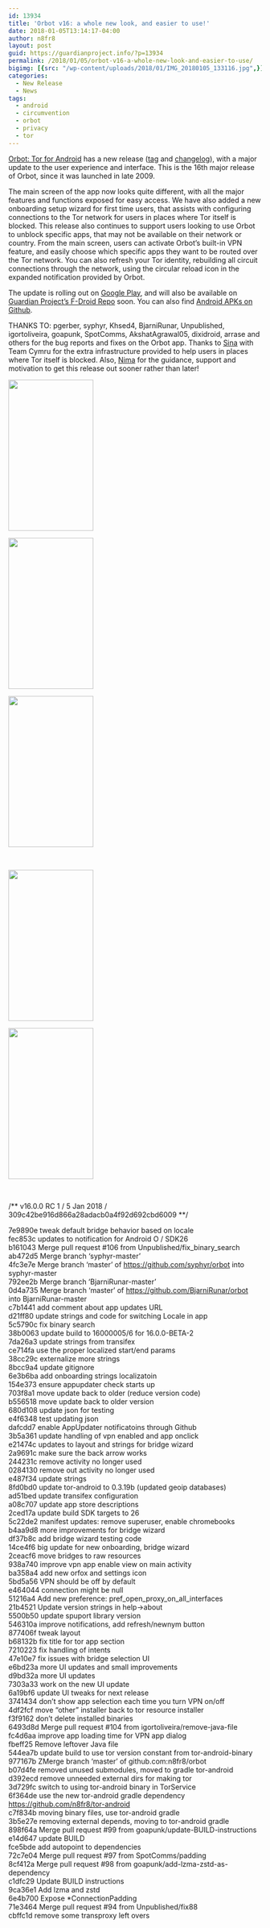 ```yaml
---
id: 13934
title: 'Orbot v16: a whole new look, and easier to use!'
date: 2018-01-05T13:14:17-04:00
author: n8fr8
layout: post
guid: https://guardianproject.info/?p=13934
permalink: /2018/01/05/orbot-v16-a-whole-new-look-and-easier-to-use/
bigimg: [{src: "/wp-content/uploads/2018/01/IMG_20180105_133116.jpg",}]
categories:
  - New Release
  - News
tags:
  - android
  - circumvention
  - orbot
  - privacy
  - tor
---
```

[Orbot: Tor for Android](https://guardianproject.info/apps/orbot/) has a new release ([tag](https://gitweb.torproject.org/orbot.git/tag/?h=16.0.0-RC-2) and [changelog](https://gitweb.torproject.org/orbot.git/diff/CHANGELOG?h=16.0.0-RC-1-CHANGELOG&id=5542e8e192fcff24284179e7fdb31cf877f79efd)), with a major update to the user experience and interface. This is the 16th major release of Orbot, since it was launched in late 2009.

The main screen of the app now looks quite different, with all the major features and functions exposed for easy access. We have also added a new onboarding setup wizard for first time users, that assists with configuring connections to the Tor network for users in places where Tor itself is blocked. This release also continues to support users looking to use Orbot to unblock specific apps, that may not be available on their network or country. From the main screen, users can activate Orbot’s built-in VPN feature, and easily choose which specific apps they want to be routed over the Tor network. You can also refresh your Tor identity, rebuilding all circuit connections through the network, using the circular reload icon in the expanded notification provided by Orbot.

The update is rolling out on [Google Play](https://play.google.com/store/apps/details?id=org.torproject.android), and will also be available on [Guardian Project’s F-Droid Repo](https://guardianproject.info/fdroid/) soon. You can also find [Android APKs on Github](https://github.com/n8fr8/orbot/releases).

THANKS TO: pgerber, syphyr, Khsed4, BjarniRunar, Unpublished, igortoliveira, goapunk, SpotComms, AkshatAgrawal05, dixidroid, arrase and others for the bug reports and fixes on the Orbot app. Thanks to [Sina](https://twitter.com/wwwiretap) with Team Cymru for the extra infrastructure provided to help users in places where Tor itself is blocked. Also, [Nima](https://twitter.com/mrphs) for the guidance, support and motivation to get this release out sooner rather than later!

<div id='gallery-13' class='gallery galleryid-13934 gallery-columns-3 gallery-size-medium'>
  <dl class='gallery-item'>
    <dt class='gallery-icon portrait'>
      <a href='https://guardianproject.info/wp-content/uploads/2018/01/device-2018-01-05-122015.png'><img width="169" height="300" src="https://guardianproject.info/wp-content/uploads/2018/01/device-2018-01-05-122015-169x300.png" class="attachment-medium size-medium" alt="" srcset="https://guardianproject.info/wp-content/uploads/2018/01/device-2018-01-05-122015-169x300.png 169w, https://guardianproject.info/wp-content/uploads/2018/01/device-2018-01-05-122015-768x1365.png 768w, https://guardianproject.info/wp-content/uploads/2018/01/device-2018-01-05-122015-576x1024.png 576w, https://guardianproject.info/wp-content/uploads/2018/01/device-2018-01-05-122015.png 1440w" sizes="(max-width: 169px) 100vw, 169px" /></a>
    </dt>
  </dl>
  
  <dl class='gallery-item'>
    <dt class='gallery-icon portrait'>
      <a href='https://guardianproject.info/wp-content/uploads/2018/01/device-2018-01-05-122035.png'><img width="169" height="300" src="https://guardianproject.info/wp-content/uploads/2018/01/device-2018-01-05-122035-169x300.png" class="attachment-medium size-medium" alt="" srcset="https://guardianproject.info/wp-content/uploads/2018/01/device-2018-01-05-122035-169x300.png 169w, https://guardianproject.info/wp-content/uploads/2018/01/device-2018-01-05-122035-768x1365.png 768w, https://guardianproject.info/wp-content/uploads/2018/01/device-2018-01-05-122035-576x1024.png 576w, https://guardianproject.info/wp-content/uploads/2018/01/device-2018-01-05-122035.png 1440w" sizes="(max-width: 169px) 100vw, 169px" /></a>
    </dt>
  </dl>
  
  <dl class='gallery-item'>
    <dt class='gallery-icon portrait'>
      <a href='https://guardianproject.info/wp-content/uploads/2018/01/device-2018-01-05-122111.png'><img width="169" height="300" src="https://guardianproject.info/wp-content/uploads/2018/01/device-2018-01-05-122111-169x300.png" class="attachment-medium size-medium" alt="" srcset="https://guardianproject.info/wp-content/uploads/2018/01/device-2018-01-05-122111-169x300.png 169w, https://guardianproject.info/wp-content/uploads/2018/01/device-2018-01-05-122111-768x1365.png 768w, https://guardianproject.info/wp-content/uploads/2018/01/device-2018-01-05-122111-576x1024.png 576w, https://guardianproject.info/wp-content/uploads/2018/01/device-2018-01-05-122111.png 1440w" sizes="(max-width: 169px) 100vw, 169px" /></a>
    </dt>
  </dl>
  
  <br style="clear: both" />
  
  <dl class='gallery-item'>
    <dt class='gallery-icon portrait'>
      <a href='https://guardianproject.info/wp-content/uploads/2018/01/device-2018-01-05-122301.png'><img width="169" height="300" src="https://guardianproject.info/wp-content/uploads/2018/01/device-2018-01-05-122301-169x300.png" class="attachment-medium size-medium" alt="" srcset="https://guardianproject.info/wp-content/uploads/2018/01/device-2018-01-05-122301-169x300.png 169w, https://guardianproject.info/wp-content/uploads/2018/01/device-2018-01-05-122301-768x1365.png 768w, https://guardianproject.info/wp-content/uploads/2018/01/device-2018-01-05-122301-576x1024.png 576w, https://guardianproject.info/wp-content/uploads/2018/01/device-2018-01-05-122301.png 1440w" sizes="(max-width: 169px) 100vw, 169px" /></a>
    </dt>
  </dl>
  
  <dl class='gallery-item'>
    <dt class='gallery-icon portrait'>
      <a href='https://guardianproject.info/wp-content/uploads/2018/01/device-2018-01-05-122344.png'><img width="169" height="300" src="https://guardianproject.info/wp-content/uploads/2018/01/device-2018-01-05-122344-169x300.png" class="attachment-medium size-medium" alt="" srcset="https://guardianproject.info/wp-content/uploads/2018/01/device-2018-01-05-122344-169x300.png 169w, https://guardianproject.info/wp-content/uploads/2018/01/device-2018-01-05-122344-768x1365.png 768w, https://guardianproject.info/wp-content/uploads/2018/01/device-2018-01-05-122344-576x1024.png 576w, https://guardianproject.info/wp-content/uploads/2018/01/device-2018-01-05-122344.png 1440w" sizes="(max-width: 169px) 100vw, 169px" /></a>
    </dt>
  </dl>
  
  <br style='clear: both' />
</div>

/\*\* v16.0.0 RC 1 / 5 Jan 2018 / 309c42be916d866a28adacb0a4f92d692cbd6009 \*\*/

7e9890e tweak default bridge behavior based on locale  
fec853c updates to notification for Android O / SDK26  
b161043 Merge pull request #106 from Unpublished/fix\_binary\_search  
ab472d5 Merge branch ‘syphyr-master’  
4fc3e7e Merge branch ‘master’ of https://github.com/syphyr/orbot into syphyr-master  
792ee2b Merge branch ‘BjarniRunar-master’  
0d4a735 Merge branch ‘master’ of https://github.com/BjarniRunar/orbot into BjarniRunar-master  
c7b1441 add comment about app updates URL  
d21ff80 update strings and code for switching Locale in app  
5c5790c fix binary search  
38b0063 update build to 16000005/6 for 16.0.0-BETA-2  
7da26a3 update strings from transifex  
ce714fa use the proper localized start/end params  
38cc29c externalize more strings  
8bcc9a4 update gitignore  
6e3b6ba add onboarding strings localizatoin  
154e373 ensure appupdater check starts up  
703f8a1 move update back to older (reduce version code)  
b556518 move update back to older version  
680d108 update json for testing  
e4f6348 test updating json  
dafcdd7 enable AppUpdater notificatoins through Github  
3b5a361 update handling of vpn enabled and app onclick  
e21474c updates to layout and strings for bridge wizard  
2a9691c make sure the back arrow works  
244231c remove activity no longer used  
0284130 remove out activity no longer used  
e487f34 update strings  
8fd0bd0 update tor-android to 0.3.19b (updated geoip databases)  
ad51bed update transifex configuration  
a08c707 update app store descriptions  
2ced17a update build SDK targets to 26  
5c22de2 manifest updates: remove superuser, enable chromebooks  
b4aa9d8 more improvements for bridge wizard  
df37b8c add bridge wizard testing code  
14ce4f6 big update for new onboarding, bridge wizard  
2ceacf6 move bridges to raw resources  
938a740 improve vpn app enable view on main activity  
ba358a4 add new orfox and settings icon  
5bd5a56 VPN should be off by default  
e464044 connection might be null  
51216a4 Add new preference: pref\_open\_proxy\_on\_all_interfaces  
21b4521 Update version strings in help->about  
5500b50 update spuport library version  
546310a improve notifications, add refresh/newnym button  
877406f tweak layout  
b68132b fix title for tor app section  
7210223 fix handling of intents  
47e10e7 fix issues with bridge selection UI  
e6bd23a more UI updates and small improvements  
d9bd32a more UI updates  
7303a33 work on the new UI update  
6a19bf6 update UI tweaks for next release  
3741434 don’t show app selection each time you turn VPN on/off  
4df2fcf move “other” installer back to tor resource installer  
f3f9162 don’t delete installed binaries  
6493d8d Merge pull request #104 from igortoliveira/remove-java-file  
fc4d6aa improve app loading time for VPN app dialog  
fbeff25 Remove leftover Java file  
544ea7b update build to use tor version constant from tor-android-binary  
977167b ZMerge branch ‘master’ of github.com:n8fr8/orbot  
b07d4fe removed unused submodules, moved to gradle tor-android  
d392ecd remove unneeded external dirs for making tor  
3d729fc switch to using tor-android binary in TorService  
6f364de use the new tor-android gradle dependency https://github.com/n8fr8/tor-android  
c7f834b moving binary files, use tor-android gradle  
3b5e27e removing external depends, moving to tor-android gradle  
898f64a Merge pull request #99 from goapunk/update-BUILD-instructions  
e14d647 update BUILD  
fce5bde add autopoint to dependencies  
72c7e04 Merge pull request #97 from SpotComms/padding  
8cf412a Merge pull request #98 from goapunk/add-lzma-zstd-as-dependency  
c1dfc29 Update BUILD instructions  
9ca36e1 Add lzma and zstd  
6e4b700 Expose *ConnectionPadding  
71e3464 Merge pull request #94 from Unpublished/fix88  
cbffc1d remove some transproxy left overs